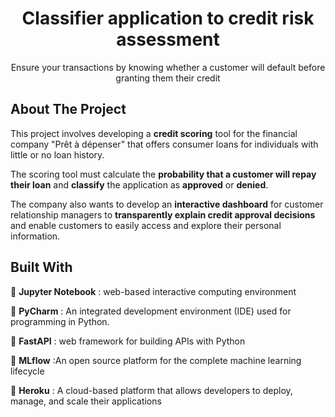 
<h1 align="center">Classifier application to credit risk assessment</h1>

  <p align="center">
    Ensure your transactions by knowing whether a customer will default before granting them their credit
    <br/>

## About The Project


This project involves developing a <b>credit scoring</b> tool for the financial company "Prêt à dépenser" that offers consumer loans for individuals with little or no loan history.<br>

The scoring tool must calculate the <b>probability that a customer will repay their loan</b> and <b>classify</b> the application as <b>approved</b> or <b>denied</b>.

The company also wants to develop an <b>interactive dashboard</b> for customer relationship managers to <b>transparently explain credit approval decisions</b> and enable customers to easily access and explore their personal information.

## Built With

 📍 <b>Jupyter Notebook</b> : web-based interactive computing environment <br>

 📍 <b>PyCharm</b> : An integrated development environment (IDE) used for programming in Python.<br>

 📍 <b>FastAPI</b> : web framework for building APIs with Python <br>

 📍 <b>MLflow</b> :An open source platform for the complete machine learning lifecycle<br>

 📍 <b>Heroku</b> : A cloud-based platform that allows developers to deploy, manage, and scale their applications